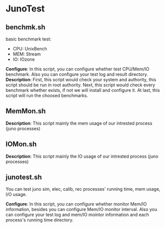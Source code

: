 # JunoTest

## benchmk.sh
basic benchmark test:   
* CPU: UnixBench
* MEM: Stream
* IO: IOzone

**Configure**: In this script, you can configure whether test CPU/Mem/IO benchmark. Also you can configure your test log and result directory.   
**Description**: First, this script would check your system and authority, this script should be run in root authority. Next, this script would check every benchmark whether exists, if not we will install and configure it. At last, this script will run the choosed benchmarks.

## MemMon.sh
**Description**: This script mainly the mem usage of our intrested process (juno processes)

## IOMon.sh
**Description**: This script mainly the IO usage of our intrested process (juno processes)

## junotest.sh
You can test juno sim, elec, calib, rec processes' running time, mem usage, I/O usage.

**Configure**: In this script, you can configure whether monitor Mem/IO information, besides you can configure Mem/IO monitor interval. Also you can configure your test log and mem/IO mointor information and each process's running time directory.   



